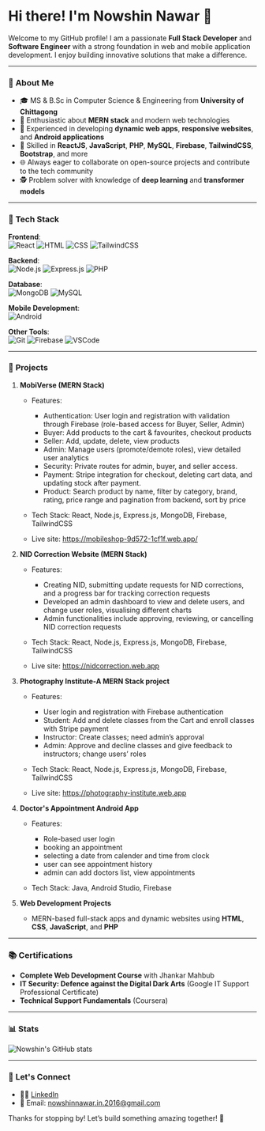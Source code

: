
# Hi there! I'm **Nowshin Nawar** 👋

Welcome to my GitHub profile! I am a passionate **Full Stack Developer** and **Software Engineer** with a strong foundation in web and mobile application development. I enjoy building innovative solutions that make a difference.

---

### 🌟 **About Me**

- 🎓 MS & B.Sc in Computer Science & Engineering from **University of Chittagong**
- 🔹 Enthusiastic about **MERN stack** and modern web technologies
- 🎨 Experienced in developing **dynamic web apps**, **responsive websites**, and **Android applications**
- 🔧 Skilled in **ReactJS**, **JavaScript**, **PHP**, **MySQL**, **Firebase**, **TailwindCSS**, **Bootstrap**, and more
- 🌐 Always eager to collaborate on open-source projects and contribute to the tech community
- 🕵️ Problem solver with knowledge of **deep learning** and **transformer models**

---

### 🔧 **Tech Stack**

**Frontend**:  
![React](https://img.shields.io/badge/ReactJS-61DAFB?style=for-the-badge&logo=react&logoColor=black) ![HTML](https://img.shields.io/badge/HTML5-E34F26?style=for-the-badge&logo=html5&logoColor=white) ![CSS](https://img.shields.io/badge/CSS3-1572B6?style=for-the-badge&logo=css3&logoColor=white) ![TailwindCSS](https://img.shields.io/badge/TailwindCSS-06B6D4?style=for-the-badge&logo=tailwind-css&logoColor=white)  

**Backend**:  
![Node.js](https://img.shields.io/badge/Node.js-339933?style=for-the-badge&logo=node.js&logoColor=white) ![Express.js](https://img.shields.io/badge/Express.js-404D59?style=for-the-badge) ![PHP](https://img.shields.io/badge/PHP-777BB4?style=for-the-badge&logo=php&logoColor=white)

**Database**:  
![MongoDB](https://img.shields.io/badge/MongoDB-47A248?style=for-the-badge&logo=mongodb&logoColor=white) ![MySQL](https://img.shields.io/badge/MySQL-4479A1?style=for-the-badge&logo=mysql&logoColor=white)

**Mobile Development**:  
![Android](https://img.shields.io/badge/Android-FCC624?style=for-the-badge&logo=android&logoColor=black)

**Other Tools**:  
![Git](https://img.shields.io/badge/Git-F05032?style=for-the-badge&logo=git&logoColor=white) ![Firebase](https://img.shields.io/badge/Firebase-FFCA28?style=for-the-badge&logo=firebase&logoColor=black) ![VSCode](https://img.shields.io/badge/VS%20Code-007ACC?style=for-the-badge&logo=visual-studio-code&logoColor=white)

---

### 💼 **Projects**

1. **MobiVerse (MERN Stack)**
   - Features:
     - Authentication: User login and registration with validation through Firebase (role-based access for Buyer, Seller, Admin)
     - Buyer: Add products to the cart & favourites, checkout products
     - Seller: Add, update, delete, view products
     - Admin: Manage users (promote/demote roles), view detailed user analytics
     - Security: Private routes for admin, buyer, and seller access.
     - Payment: Stripe integration for checkout, deleting cart data, and updating stock after payment.
     - Product: Search product by name, filter by category, brand, rating, price range and pagination from backend, sort by price

   - Tech Stack: React, Node.js, Express.js, MongoDB, Firebase, TailwindCSS
   - Live site: https://mobileshop-9d572-1cf1f.web.app/
     
2. **NID Correction Website (MERN Stack)**  
   - Features:
     - Creating NID, submitting update requests for NID corrections, and a progress bar for tracking correction requests
     - Developed an admin dashboard to view and delete users, and change user roles, visualising different charts
     - Admin functionalities include approving, reviewing, or cancelling NID correction requests
       
   - Tech Stack: React, Node.js, Express.js, MongoDB, Firebase, TailwindCSS
   -  Live site: https://nidcorrection.web.app
3. **Photography Institute-A MERN Stack project**  
   - Features:
     - User login and registration with Firebase authentication
     - Student: Add and delete classes from the Cart and enroll classes with Stripe payment
     - Instructor: Create classes; need admin’s approval
     - Admin: Approve and decline classes and give feedback to instructors; change users’ roles

   - Tech Stack: React, Node.js, Express.js, MongoDB, Firebase, TailwindCSS
   -  Live site: https://photography-institute.web.app 
4. **Doctor's Appointment Android App**  
   - Features:
     - Role-based user login
     - booking an appointment
     - selecting a date from calender and time from clock
     - user can see appointment history
     - admin can add doctors list, view appointments
     
   - Tech Stack: Java, Android Studio, Firebase

5. **Web Development Projects**  
   - MERN-based full-stack apps and dynamic websites using **HTML**, **CSS**, **JavaScript**, and **PHP**

---

### 📚 **Certifications**

- **Complete Web Development Course** with Jhankar Mahbub
- **IT Security: Defence against the Digital Dark Arts** (Google IT Support Professional Certificate)
- **Technical Support Fundamentals** (Coursera)

---

### 📊 **Stats**

![Nowshin's GitHub stats](https://github-readme-stats.vercel.app/api?username=Nowshin73&show_icons=true&theme=radical)

---

### 🔗 **Let's Connect**

- 👨‍💼 [LinkedIn](https://www.linkedin.com/in/nowshin-nawar-nibal)  
- 📧 Email: [nowshinnawar.in.2016@gmail.com](nowshinnawar.in.2016@gmail.com)

Thanks for stopping by! Let’s build something amazing together! 🌟
